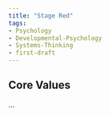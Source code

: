 ```yaml
---
title: "Stage Red"
tags:
- Psychology
- Developmental-Psychology
- Systems-Thinking
- first-draft
---
```


## Core Values

...


